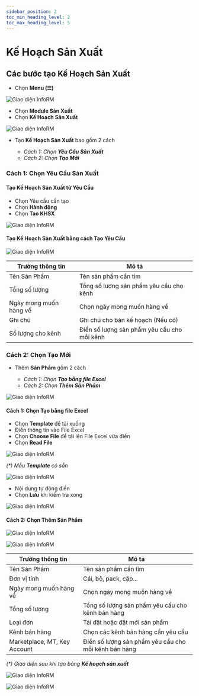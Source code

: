 ```yaml
---
sidebar_position: 2
toc_min_heading_level: 2
toc_max_heading_level: 5
---
```


# Kế Hoạch Sản Xuất

## Các bước tạo **Kế Hoạch Sản Xuất**
- Chọn **Menu (☰)**

![Giao diện InfoRM](./img/yeucau1(1).png)

- Chọn **Module Sản Xuất**
- Chọn **Kế Hoạch Sản Xuất**

![Giao diện InfoRM](./img/yeucau2.png)

- Tạo **Kế Hoạch Sản Xuất** bao gồm 2 cách

  - <div class="spaced-item"><em>Cách 1: Chọn <strong>Yêu Cầu Sản Xuất</strong></em></div>
  - <div class="spaced-item"><em>Cách 2: Chọn <strong>Tạo Mới</strong></em></div>

### Cách 1: Chọn **Yêu Cầu Sản Xuất**

#### Tạo **Kế Hoạch Sản Xuất** từ **Yêu Cầu**

  - Chọn Yêu cầu cần tạo
  - Chọn **Hành động**
  - Chọn **Tạo KHSX**

![Giao diện InfoRM](./img/kehoach1(1).png)

#### Tạo **Kế Hoạch Sản Xuất** bằng cách **Tạo Yêu Cầu**

![Giao diện InfoRM](./img/kehoach8.png)

| Trường thông tin                     | Mô tả                                                         |
|--------------------------------------|---------------------------------------------------------------|
| Tên Sản Phẩm                         | Tên sản phẩm cần tìm                                          |
| Tổng số lượng                        | Tổng số lượng sản phẩm yêu cầu cho kênh                       |
| Ngày mong muốn hàng về               | Chọn ngày mong muốn hàng về                                   |
| Ghi chú                              | Ghi chú cho bản kế hoạch (Nếu có)                             |  
| Số lượng cho kênh                    | Điền số lượng sản phẩm yêu cầu cho mỗi kênh                   |

### Cách 2: Chọn **Tạo Mới**

- Thêm **Sản Phẩm** gồm 2 cách

  - <div class="spaced-item"><em>Cách 1: Chọn <strong>Tạo bằng file Excel</strong></em></div>
  - <div class="spaced-item"><em>Cách 2: Chọn <strong>Thêm Sản Phẩm</strong></em></div>

![Giao diện InfoRM](./img/kehoach2.png)

#### Cách 1: Chọn **Tạo bằng file Excel**

- Chọn **Template** để tải xuống 
- Điền thông tin vào File Excel
- Chọn **Choose File** để tải lên File Excel vừa điền
- Chọn **Read File**

![Giao diện InfoRM](./img/kehoach3.png)

<div class="spaced-item"><em>(*) Mẫu <strong>Template </strong>có sẵn</em></div>

![Giao diện InfoRM](./img/templateexcel.png)

- Nội dung tự động điền
- Chọn **Lưu** khi kiểm tra xong

![Giao diện InfoRM](./img/kehoach4.png)

#### Cách 2: Chọn **Thêm Sản Phẩm**

![Giao diện InfoRM](./img/kehoach6.png)

![Giao diện InfoRM](./img/kehoach7(7).png)

| Trường thông tin                     | Mô tả                                                        |
|--------------------------------------|---------------------------------------------------------------|
| Tên Sản Phẩm                         | Tên sản phẩm cần tìm                                          | 
| Đơn vị tính                          | Cái, bộ, pack, cặp...                                         |  
| Ngày mong muốn hàng về               | Chọn ngày mong muốn hàng về                                   |
| Tổng số lượng                        | Tổng số lượng sản phẩm yêu cầu cho kênh bán hàng              |
| Loại đơn                             | Tái đặt hoặc đặt mới sản phẩm                                 |  
| Kênh bán hàng                        | Chọn các kênh bán hàng cần yêu cầu                            |
| Marketplace, MT, Key Account         | Điền số lượng sản phẩm yêu cầu cho mỗi kênh bán hàng          |

<div class="spaced-item"><em>(*) Giao diện sau khi tạo bảng <strong>Kế hoạch sản xuất</strong></em></div>

![Giao diện InfoRM](./img/kehoach9.png)

![Giao diện InfoRM](./img/kehoach10.png)


